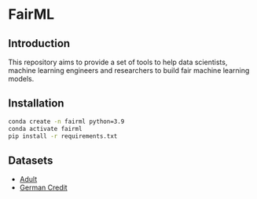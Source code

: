 # FairML

## Introduction

This repository aims to provide a set of tools to help data scientists, machine learning engineers and researchers to build fair machine learning models.

## Installation

```bash
conda create -n fairml python=3.9
conda activate fairml
pip install -r requirements.txt
```

## Datasets

- [Adult](https://archive.ics.uci.edu/ml/datasets/adult)
- [German Credit](https://archive.ics.uci.edu/ml/datasets/Statlog+%28German+Credit+Data%29)
